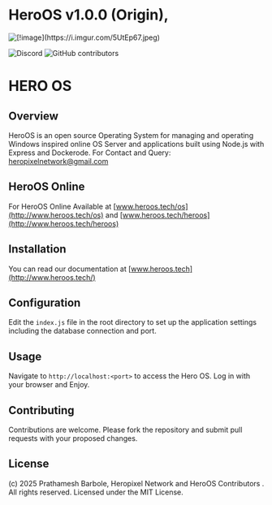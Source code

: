 # HeroOS v1.0.0 (**Origin**),

![\[!image\](https://i.imgur.com/5UtEp67.jpeg)](https://i.imgur.com/5UtEp67.jpeg)

![Discord](https://img.shields.io/discord/1253782902618194011?label=Discord&logo=Discord&logoColor=white&style=for-the-badge)
![GitHub contributors](https://img.shields.io/github/contributors/2208Prathamesh/HeroOS?style=for-the-badge)

# HERO OS 

## Overview
HeroOS is an open source Operating System for managing and operating Windows inspired  online OS Server and applications built using Node.js with Express and Dockerode. For Contact and Query: [heropixelnetwork@gmail.com](mailto:heropixelnetwork@gmail.com)

## HeroOS Online
For HeroOS Online Available at [www.heroos.tech/os](http://www.heroos.tech/os) and [www.heroos.tech/heroos](http://www.heroos.tech/heroos)

## Installation
You can read our documentation at [www.heroos.tech](http://www.heroos.tech/)

## Configuration
Edit the `index.js` file in the root directory to set up the application settings including the database connection and port.

## Usage
Navigate to `http://localhost:<port>` to access the Hero OS. Log in with your browser and Enjoy.

## Contributing
Contributions are welcome. Please fork the repository and submit pull requests with your proposed changes.

## License
(c) 2025 Prathamesh Barbole, Heropixel Network and HeroOS Contributors . All rights reserved. Licensed under the MIT License.

 

